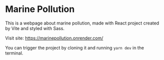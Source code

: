 # Marine Pollution
This is a webpage about marine pollution, made with React project created by Vite and styled with Sass.

Visit site: https://marinepollution.onrender.com/

You can trigger the project by cloning it and running `yarn dev` in the terminal.
